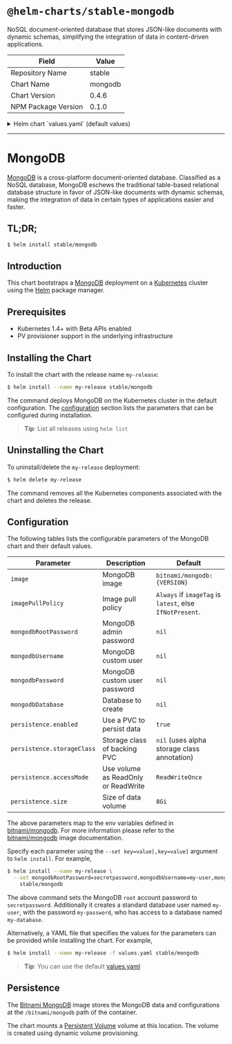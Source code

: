 # `@helm-charts/stable-mongodb`

NoSQL document-oriented database that stores JSON-like documents with dynamic schemas, simplifying the integration of data in content-driven applications.

| Field               | Value   |
| ------------------- | ------- |
| Repository Name     | stable  |
| Chart Name          | mongodb |
| Chart Version       | 0.4.6   |
| NPM Package Version | 0.1.0   |

<details>

<summary>Helm chart `values.yaml` (default values)</summary>

```yaml
## Bitnami MongoDB image version
## ref: https://hub.docker.com/r/bitnami/mongodb/tags/
##
image: bitnami/mongodb:3.4.1-r2

## Specify a imagePullPolicy
## 'Always' if imageTag is 'latest', else set to 'IfNotPresent'
## ref: http://kubernetes.io/docs/user-guide/images/#pre-pulling-images
##
# imagePullPolicy:

## MongoDB admin password
## ref: https://github.com/bitnami/bitnami-docker-mongodb/blob/master/README.md#setting-the-root-password-on-first-run
##
# mongodbRootPassword:

## MongoDB custom user and database
## ref: https://github.com/bitnami/bitnami-docker-mongodb/blob/master/README.md#creating-a-user-and-database-on-first-run
##
# mongodbUsername:
# mongodbPassword:
# mongodbDatabase:

## Enable persistence using Persistent Volume Claims
## ref: http://kubernetes.io/docs/user-guide/persistent-volumes/
##
persistence:
  enabled: true
  ## If defined, volume.beta.kubernetes.io/storage-class: <storageClass>
  ## Default: volume.alpha.kubernetes.io/storage-class: default
  ##
  # storageClass:
  accessMode: ReadWriteOnce
  size: 8Gi

## Configure resource requests and limits
## ref: http://kubernetes.io/docs/user-guide/compute-resources/
##
resources:
  requests:
    memory: 256Mi
    cpu: 100m
```

</details>

---

# MongoDB

[MongoDB](https://www.mongodb.com/) is a cross-platform document-oriented database. Classified as a NoSQL database, MongoDB eschews the traditional table-based relational database structure in favor of JSON-like documents with dynamic schemas, making the integration of data in certain types of applications easier and faster.

## TL;DR;

```bash
$ helm install stable/mongodb
```

## Introduction

This chart bootstraps a [MongoDB](https://github.com/bitnami/bitnami-docker-mongodb) deployment on a [Kubernetes](http://kubernetes.io) cluster using the [Helm](https://helm.sh) package manager.

## Prerequisites

- Kubernetes 1.4+ with Beta APIs enabled
- PV provisioner support in the underlying infrastructure

## Installing the Chart

To install the chart with the release name `my-release`:

```bash
$ helm install --name my-release stable/mongodb
```

The command deploys MongoDB on the Kubernetes cluster in the default configuration. The [configuration](#configuration) section lists the parameters that can be configured during installation.

> **Tip**: List all releases using `helm list`

## Uninstalling the Chart

To uninstall/delete the `my-release` deployment:

```bash
$ helm delete my-release
```

The command removes all the Kubernetes components associated with the chart and deletes the release.

## Configuration

The following tables lists the configurable parameters of the MongoDB chart and their default values.

| Parameter                  | Description                         | Default                                                  |
| -------------------------- | ----------------------------------- | -------------------------------------------------------- |
| `image`                    | MongoDB image                       | `bitnami/mongodb:{VERSION}`                              |
| `imagePullPolicy`          | Image pull policy                   | `Always` if `imageTag` is `latest`, else `IfNotPresent`. |
| `mongodbRootPassword`      | MongoDB admin password              | `nil`                                                    |
| `mongodbUsername`          | MongoDB custom user                 | `nil`                                                    |
| `mongodbPassword`          | MongoDB custom user password        | `nil`                                                    |
| `mongodbDatabase`          | Database to create                  | `nil`                                                    |
| `persistence.enabled`      | Use a PVC to persist data           | `true`                                                   |
| `persistence.storageClass` | Storage class of backing PVC        | `nil` (uses alpha storage class annotation)              |
| `persistence.accessMode`   | Use volume as ReadOnly or ReadWrite | `ReadWriteOnce`                                          |
| `persistence.size`         | Size of data volume                 | `8Gi`                                                    |

The above parameters map to the env variables defined in [bitnami/mongodb](http://github.com/bitnami/bitnami-docker-mongodb). For more information please refer to the [bitnami/mongodb](http://github.com/bitnami/bitnami-docker-mongodb) image documentation.

Specify each parameter using the `--set key=value[,key=value]` argument to `helm install`. For example,

```bash
$ helm install --name my-release \
  --set mongodbRootPassword=secretpassword,mongodbUsername=my-user,mongodbPassword=my-password,mongodbDatabase=my-database \
    stable/mongodb
```

The above command sets the MongoDB `root` account password to `secretpassword`. Additionally it creates a standard database user named `my-user`, with the password `my-password`, who has access to a database named `my-database`.

Alternatively, a YAML file that specifies the values for the parameters can be provided while installing the chart. For example,

```bash
$ helm install --name my-release -f values.yaml stable/mongodb
```

> **Tip**: You can use the default [values.yaml](values.yaml)

## Persistence

The [Bitnami MongoDB](https://github.com/bitnami/bitnami-docker-mongodb) image stores the MongoDB data and configurations at the `/bitnami/mongodb` path of the container.

The chart mounts a [Persistent Volume](kubernetes.io/docs/user-guide/persistent-volumes/) volume at this location. The volume is created using dynamic volume provisioning.

